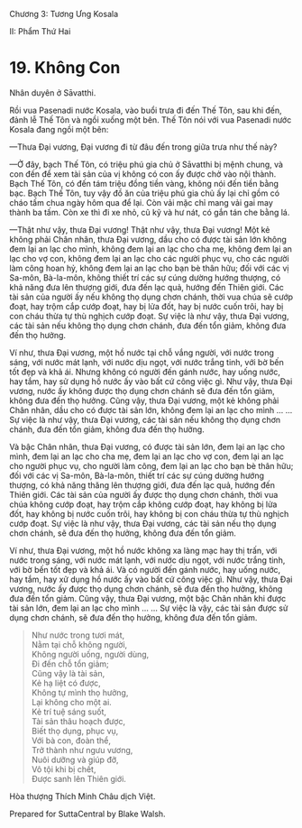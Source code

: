  

Chương 3: Tương Ưng Kosala

II: Phẩm Thứ Hai

# 19\. Không Con

Nhân duyên ở Sāvatthi.

Rồi vua Pasenadi nước Kosala, vào buổi trưa đi đến Thế Tôn, sau khi đến, đảnh lễ Thế Tôn và ngồi xuống một bên. Thế Tôn nói với vua Pasenadi nước Kosala đang ngồi một bên:

—Thưa Ðại vương, Ðại vương đi từ đâu đến trong giữa trưa như thế này?

—Ở đây, bạch Thế Tôn, có triệu phú gia chủ ở Sāvatthi bị mệnh chung, và con đến để xem tài sản của vị không có con ấy được chở vào nội thành. Bạch Thế Tôn, có đến tám triệu đồng tiền vàng, không nói đến tiền bằng bạc. Bạch Thế Tôn, tuy vậy đồ ăn của triệu phú gia chủ ấy lại chỉ gồm có cháo tấm chua ngày hôm qua để lại. Còn vải mặc chỉ mang vải gai may thành ba tấm. Còn xe thì đi xe nhỏ, cũ kỹ và hư nát, có gắn tán che bằng lá.

—Thật như vậy, thưa Ðại vương! Thật như vậy, thưa Ðại vương! Một kẻ không phải Chân nhân, thưa Ðại vương, dầu cho có được tài sản lớn không đem lại an lạc cho mình, không đem lại an lạc cho cha mẹ, không đem lại an lạc cho vợ con, không đem lại an lạc cho các người phục vụ, cho các người làm công hoan hỷ, không đem lại an lạc cho bạn bè thân hữu; đối với các vị Sa-môn, Bà-la-môn, không thiết trí các sự cúng dường hướng thượng, có khả năng đưa lên thượng giới, đưa đến lạc quả, hướng đến Thiên giới. Các tài sản của người ấy nếu không thọ dụng chơn chánh, thời vua chúa sẽ cướp đoạt, hay trộm cắp cướp đoạt, hay bị lửa đốt, hay bị nước cuốn trôi, hay bị con cháu thừa tự thù nghịch cướp đoạt. Sự việc là như vậy, thưa Ðại vương, các tài sản nếu không thọ dụng chơn chánh, đưa đến tổn giảm, không đưa đến thọ hưởng.

Ví như, thưa Ðại vương, một hồ nước tại chỗ vắng người, với nước trong sáng, với nước mát lạnh, với nước dịu ngọt, với nước trắng tinh, với bờ bến tốt đẹp và khả ái. Nhưng không có người đến gánh nước, hay uống nước, hay tắm, hay sử dụng hồ nước ấy vào bất cứ công việc gì. Như vậy, thưa Ðại vương, nước ấy không được thọ dụng chơn chánh sẽ đưa đến tổn giảm, không đưa đến thọ hưởng. Cũng vậy, thưa Ðại vương, một kẻ không phải Chân nhân, dầu cho có được tài sản lớn, không đem lại an lạc cho mình … … Sự việc là như vậy, thưa Ðại vương, các tài sản nếu không thọ dụng chơn chánh, đưa đến tổn giảm, không đưa đến thọ hưởng.

Và bậc Chân nhân, thưa Ðại vương, có được tài sản lớn, đem lại an lạc cho mình, đem lại an lạc cho cha mẹ, đem lại an lạc cho vợ con, đem lại an lạc cho người phục vụ, cho người làm công, đem lại an lạc cho bạn bè thân hữu; đối với các vị Sa-môn, Bà-la-môn, thiết trí các sự cúng dường hướng thượng, có khả năng thăng lên thượng giới, đưa đến lạc quả, hướng đến Thiên giới. Các tài sản của người ấy được thọ dụng chơn chánh, thời vua chúa không cướp đoạt, hay trộm cắp không cướp đoạt, hay không bị lửa đốt, hay không bị nước cuốn trôi, hay không bị con cháu thừa tự thù nghịch cướp đoạt. Sự việc là như vậy, thưa Ðại vương, các tài sản nếu thọ dụng chơn chánh, sẽ đưa đến thọ hưởng, không đưa đến tổn giảm.

Ví như, thưa Ðại vương, một hồ nước không xa làng mạc hay thị trấn, với nước trong sáng, với nước mát lạnh, với nước dịu ngọt, với nước trắng tinh, với bờ bến tốt đẹp và khả ái. Và có người đến gánh nước, hay uống nước, hay tắm, hay xử dụng hồ nước ấy vào bất cứ công việc gì. Như vậy, thưa Ðại vương, nước ấy được thọ dụng chơn chánh, sẽ đưa đến thọ hưởng, không đưa đến tổn giảm. Cũng vậy, thưa Ðại vương, một bậc Chân nhân khi được tài sản lớn, đem lại an lạc cho mình … … Sự việc là vậy, các tài sản được sử dụng chơn chánh, sẽ đưa đến thọ hưởng, không đưa đến tổn giảm.

> Như nước trong tươi mát,  
> Nằm tại chỗ không người,  
> Không người uống, người dùng,  
> Ði đến chỗ tổn giảm;  
> Cũng vậy là tài sản,  
> Kẻ hạ liệt có được,  
> Không tự mình thọ hưởng,  
> Lại không cho một ai.  
> Kẻ trí tuệ sáng suốt,  
> Tài sản thâu hoạch được,  
> Biết thọ dụng, phục vụ,  
> Với bà con, đoàn thể,  
> Trở thành như ngưu vương,  
> Nuôi dưỡng và giúp đỡ,  
> Vô tội khi bị chết,  
> Ðược sanh lên Thiên giới.

Hòa thượng Thích Minh Châu dịch Việt.

Prepared for SuttaCentral by Blake Walsh.